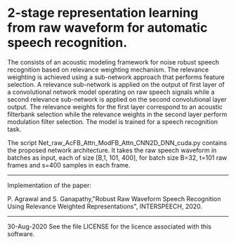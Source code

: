 # 2-stage representation learning from raw waveform for automatic speech recognition.

The consists of an acoustic modeling framework for noise robust speech recognition based on relevance weighting mechanism. The relevance weighting is
achieved using a sub-network approach that performs feature selection. A relevance sub-network is applied on the output of first layer of a convolutional network model operating on raw speech signals while a second relevance sub-network is applied on the second convolutional layer output. The relevance weights for the first layer correspond to an acoustic filterbank selection while the relevance weights in the second layer perform modulation filter selection. The model is trained for a
speech recognition task.

The script Net_raw_AcFB_Attn_ModFB_Attn_CNN2D_DNN_cuda.py contains the proposed network architecture. It takes the raw speech waveform in batches as input, each of size [B,1, 101, 400], for batch size B=32, t=101 raw frames and s=400 samples in each frame.

***************************************************************************************************
Implementation of the paper:

P. Agrawal and S. Ganapathy,"Robust Raw Waveform Speech Recognition Using Relevance Weighted Representations", INTERSPEECH, 2020.

***************************************************************************************************

30-Aug-2020 See the file LICENSE for the licence associated with this software.
